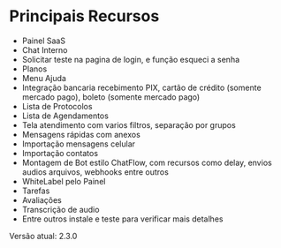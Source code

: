 # Principais Recursos
- Painel SaaS
- Chat Interno
- Solicitar teste na pagina de login, e função esqueci a senha
- Planos
- Menu Ajuda
- Integração bancaria recebimento PIX, cartão de crédito (somente mercado pago), boleto (somente mercado pago)
- Lista de Protocolos
- Lista de Agendamentos
- Tela atendimento com varios filtros, separação por grupos
- Mensagens rápidas com anexos
- Importação mensagens celular
- Importação contatos
- Montagem de Bot estilo ChatFlow, com recursos como delay, envios audios arquivos, webhooks entre outros
- WhiteLabel pelo Painel
- Tarefas
- Avaliações
- Transcrição de audio
- Entre outros instale e teste para verificar mais detalhes



Versão atual: 2.3.0